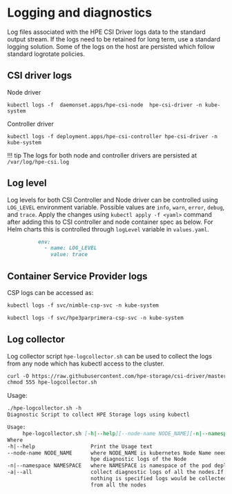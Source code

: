 # Logging and diagnostics

Log files associated with the HPE CSI Driver logs data to the standard output stream. If the logs need to be retained for long term, use a standard logging solution. Some of the logs on the host are persisted which follow standard logrotate policies.

## CSI driver logs

Node driver
```
kubectl logs -f  daemonset.apps/hpe-csi-node  hpe-csi-driver -n kube-system
```
Controller driver
```
kubectl logs -f deployment.apps/hpe-csi-controller hpe-csi-driver -n kube-system
```

!!! tip
    The logs for both node and controller drivers are persisted at `/var/log/hpe-csi.log`

## Log level

Log levels for both CSI Controller and Node driver can be controlled using `LOG_LEVEL` environment variable. Possible values are `info`, `warn`, `error`, `debug`, and `trace`. Apply the changes using `kubectl apply -f <yaml>` command after adding this to CSI controller and node container spec as below. For Helm charts this is controlled through `logLevel` variable in `values.yaml`.

```markdown
          env:
            - name: LOG_LEVEL
              value: trace
```

## Container Service Provider logs

CSP logs can be accessed as:

```markdown fct_label="HPE Nimble Storage"
kubectl logs -f svc/nimble-csp-svc -n kube-system
```

```markdown fct_label="HPE 3PAR and Primera"
kubectl logs -f svc/hpe3parprimera-csp-svc -n kube-system
```

## Log collector

Log collector script `hpe-logcollector.sh` can be used to collect the logs from any node which has kubectl access to the cluster.

```markdown
curl -O https://raw.githubusercontent.com/hpe-storage/csi-driver/master/hpe-logcollector.sh
chmod 555 hpe-logcollector.sh
```

Usage:

```markdown
./hpe-logcollector.sh -h
Diagnostic Script to collect HPE Storage logs using kubectl

Usage:
     hpe-logcollector.sh [-h|--help][--node-name NODE_NAME][-n|--namespace NAMESPACE][-a|--all]
Where
-h|--help                  Print the Usage text
--node-name NODE_NAME      where NODE_NAME is kubernetes Node Name needed to collect the
                           hpe diagnostic logs of the Node
-n|--namespace NAMESPACE   where NAMESPACE is namespace of the pod deployment. default is kube-system
-a|--all                   collect diagnostic logs of all the nodes.If
                           nothing is specified logs would be collected
                           from all the nodes
```
